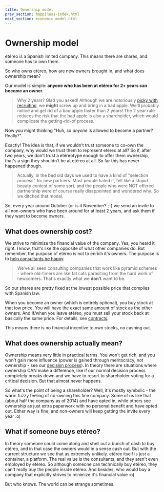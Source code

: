 ```yaml
---
title: Ownership model
prev_section: happiness-index.html
next_section: economic-model.html
---
```


Ownership model
===============

etéreo is a Spanish limited company. This means there are shares, and someone has to own them.

So who owns etéreo, how are new owners brought in, and what does ownership mean?

Our model is simple: **anyone who has been at etéreo for 2+ years can become an owner.**

> Why 2 years? Glad you asked! Although we are notoriously [picky with recruiting](recruiting.html), we **might** screw up and bring in a bad apple. We'll probably notice and get rid of a bad apple faster than 2 years! The 2 year rule reduces the risk that the bad apple is also a shareholder, which would complicate the getting-rid-of process.

Now you might thinking "Huh, so *anyone* is allowed to become a partner? Really?".

Exactly! The idea is that, if we wouldn't trust someone to co-own the company, why would we trust them to represent etéreo at all? So if, after two years, we don't trust a etéreotype enough to offer them ownership, that's a sign they shouldn't be at etéreo at all. So far this has never happened though.

> Actually, in the bad old days we used to have a kind of "selection process" for new partners. Most people hated it, felt like a stupid beauty contest of some sort, and the people who were NOT offered partnership were of course really disappointed and wondered why. So we ditched that model.

So, every year around October (or is it November? ;-) we send an invite to all non-owners who have been around for at least 2 years, and ask them if they want to become owners.

What does ownership cost?
-------------------------

We strive to minimize the financial value of the company. Yes, you heard it right. I know, that's like the opposite of what other companies do. But remember, the purpose of etéreo is not to enrich it's owners. The purpose is to [help consultants be happy](what-is-etereo.html).

> We've all seen consulting companies that work like pyramid schemes - where old-timers are like fat cats parasiting from the hard work of newcomers. That's exactly what we **don't** want to be.</rant>

So our shares are pretty fixed at the lowest possible price that complies with Spanish law.

When you become an owner (which is entirely optional), you buy stock at that low price. You will have the exact same amount of stock as the other owners. And if/when you leave etéreo, you must sell your stock back at basically the same price. For details, see [contracts](contracts.html).

This means there is no financial incentive to own stocks, no cashing out.

What does ownership actually mean?
----------------------------------

Ownership means very little in practical terms. You won't get rich, and you won't gain more influence (power is gained through meritocracy, not ownership - see our [decision process](decisions.html)). In theory there are situations where ownership CAN make a difference, like if our normal decision process completely breaks down and we have to resort to shareholder voting for a critical decision. But that almost never happens.

So what's the point of being a shareholder? Well, it's mostly symbolic - the warm fuzzy feeling of co-owning this fine company. Some of us like that (about half the company as of 2014) and have opted in, while others see ownership as just extra paperwork with no personal benefit and have opted out. Either way is fine, and non-owners will keep getting the invite every year :o)

What if someone buys etéreo?
---------------------------

In theory someone could come along and shell out a bunch of cash to buy etéreo, and in that case the owners would in a sense cash out. But with the current structure we see that as extremely unlikely. etéreo itself is just a container, a platform. The real value is the consultants, and they aren't even employed by etéreo. So although someone can technically buy etéreo, they can't really buy the people inside etéreo. And besides, who would buy a company that explicitly strives to minimize it's financial value :o)

But who knows. The world can be strange sometimes.
